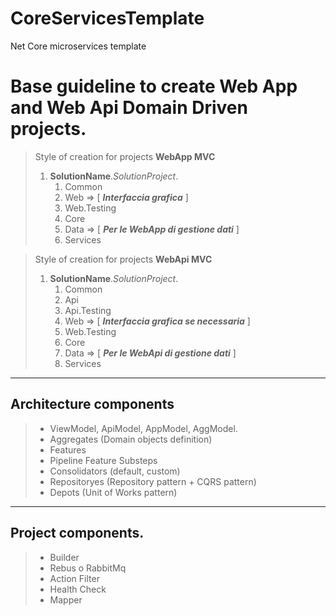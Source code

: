 # CoreServicesTemplate
Net Core microservices template 

# Base guideline to create Web App and Web Api Domain Driven projects.

> Style of creation for projects **WebApp MVC**  
> 1. **SolutionName**.*SolutionProject*.
>       1. Common
>       2. Web => [ ***Interfaccia grafica*** ]
>       3. Web.Testing
>       4. Core
>       5. Data => [ ***Per le WebApp di gestione dati*** ]
>       6. Services

> Style of creation for projects **WebApi MVC** 
> 1. **SolutionName**.*SolutionProject*.
>       1. Common
>       2. Api
>       3. Api.Testing
>       4. Web => [ ***Interfaccia grafica se necessaria*** ]
>       5. Web.Testing
>       6. Core
>       7. Data => [ ***Per le WebApi di gestione dati*** ]
>       8. Services

---

## Architecture components

> - ViewModel, ApiModel, AppModel, AggModel.
> - Aggregates (Domain objects definition)
> - Features
> - Pipeline Feature Substeps
> - Consolidators (default, custom)
> - Repositoryes (Repository pattern + CQRS pattern)
> - Depots (Unit of Works pattern)

---

## Project components.

> - Builder
> - Rebus o RabbitMq
> - Action Filter
> - Health Check
> - Mapper
